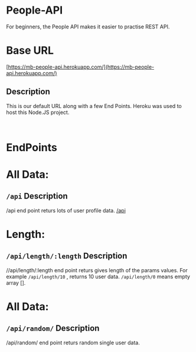 # People-API


For beginners, the People API makes it easier to practise REST API.

Base URL
====
[https://mb-people-api.herokuapp.com/](https://mb-people-api.herokuapp.com/)

Description
---
This is our default URL along with a few End Points. Heroku was used to host this Node.JS project.

<br/>



EndPoints
====

All Data:
===
```/api```
Description
---
/api end point returs lots of user profile data. [/api](https://mb-people-api.herokuapp.com/api/)


Length:
===
```/api/length/:length```
Description
---
//api/length/:length end point returs gives length of the params values. For example ```/api/length/10``` , returns 10 user data. ```/api/length/0``` means empty array [].


All Data:
===
```/api/random/```
Description
---
/api/random/ end point returs random single user data.





